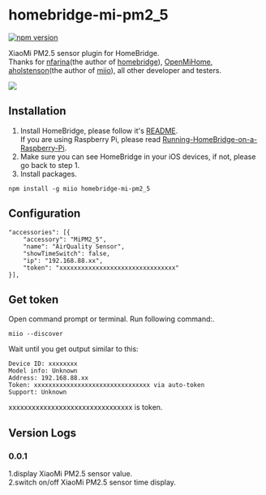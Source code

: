 # homebridge-mi-pm2_5
[![npm version](https://badge.fury.io/js/homebridge-mi-pm2_5.svg)](https://badge.fury.io/js/homebridge-mi-pm2_5)

XiaoMi PM2.5 sensor plugin for HomeBridge.   
Thanks for [nfarina](https://github.com/nfarina)(the author of [homebridge](https://github.com/nfarina/homebridge)), [OpenMiHome](https://github.com/OpenMiHome/mihome-binary-protocol), [aholstenson](https://github.com/aholstenson)(the author of [miio](https://github.com/aholstenson/miio)), all other developer and testers.   

![](https://raw.githubusercontent.com/YinHangCode/homebridge-mi-pm2_5/master/images/PM2_5.jpg)

## Installation
1. Install HomeBridge, please follow it's [README](https://github.com/nfarina/homebridge/blob/master/README.md).   
If you are using Raspberry Pi, please read [Running-HomeBridge-on-a-Raspberry-Pi](https://github.com/nfarina/homebridge/wiki/Running-HomeBridge-on-a-Raspberry-Pi).   
2. Make sure you can see HomeBridge in your iOS devices, if not, please go back to step 1.   
3. Install packages.   
```
npm install -g miio homebridge-mi-pm2_5
```

## Configuration
```
"accessories": [{
	"accessory": "MiPM2_5",
	"name": "AirQuality Sensor",
	"showTimeSwitch": false,
	"ip": "192.168.88.xx",
	"token": "xxxxxxxxxxxxxxxxxxxxxxxxxxxxxxxx"
}],
```
## Get token
Open command prompt or terminal. Run following command:.
```
miio --discover
```
Wait until you get output similar to this:
```
Device ID: xxxxxxxx   
Model info: Unknown   
Address: 192.168.88.xx   
Token: xxxxxxxxxxxxxxxxxxxxxxxxxxxxxxxx via auto-token   
Support: Unknown   
```
xxxxxxxxxxxxxxxxxxxxxxxxxxxxxxxx is token.
## Version Logs
### 0.0.1
1.display XiaoMi PM2.5 sensor value.   
2.switch on/off XiaoMi PM2.5 sensor time display.   
